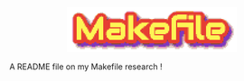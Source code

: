 <p align="center">
<img src="img/Makefile.png" width="300px">
</p>

A README file on my Makefile research !
